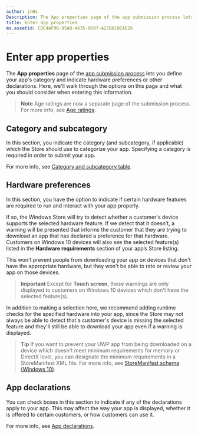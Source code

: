 ```yaml
---
author: jnHs
Description: The App properties page of the app submission process lets you define your app's category and indicate hardware preferences or other declarations.
title: Enter app properties
ms.assetid: CDE4AF96-95A0-4635-9D07-A27B810CAE26
---
```


# Enter app properties

The **App properties** page of the [app submission process](app-submissions.md) lets you define your app's category and indicate hardware preferences or other declarations. Here, we'll walk through the options on this page and what you should consider when entering this information.

> **Note**  Age ratings are now a separate page of the submission process. For more info, see [Age ratings](age-ratings.md).

## Category and subcategory

In this section, you indicate the category (and subcategory, if applicable) which the Store should use to categorize your app. Specifying a category is required in order to submit your app.

For more info, see [Category and subcategory table](category-and-subcategory-table.md).

## Hardware preferences


In this section, you have the option to indicate if certain hardware features are required to run and interact with your app properly.

If so, the Windows Store will try to detect whether a customer's device supports the selected hardware feature. If we detect that it doesn’t, a warning will be presented that informs the customer that they are trying to download an app that has declared a preference for that hardware. Customers on Windows 10 devices will also see the selected feature(s) listed in the **Hardware requirements** section of your app’s Store listing.

This won't prevent people from downloading your app on devices that don't have the appropriate hardware, but they won't be able to rate or review your app on those devices.

> **Important**  Except for **Touch screen**, these warnings are only displayed to customers on Windows 10 devices which don't have the selected feature(s).

In addition to making a selection here, we recommend adding runtime checks for the specified hardware into your app, since the Store may not always be able to detect that a customer's device is missing the selected feature and they'll still be able to download your app even if a warning is displayed.

> **Tip**  If you want to prevent your UWP app from being downloaded on a device which doesn't meet minimum requirements for memory or DirectX level, you can designate the minimum requirements in a StoreManifest XML file. For more info, see [StoreManifest schema (Windows 10)](https://msdn.microsoft.com/library/windows/apps/mt617335).

## App declarations


You can check boxes in this section to indicate if any of the declarations apply to your app. This may affect the way your app is displayed, whether it is offered to certain customers, or how customers can use it.

For more info, see [App declarations](app-declarations.md).


<!--HONumber=Jun16_HO2-->


